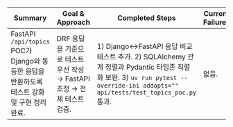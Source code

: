 Summary | Goal & Approach | Completed Steps | Current Failures | Decision Log | Next Step
--- | --- | --- | --- | --- | ---
FastAPI `/api/topics` POC가 Django와 동등한 응답을 반환하도록 테스트 강화 및 구현 정리 완료. | DRF 응답을 기준으로 테스트 우선 작성 → FastAPI 조정 → 전체 테스트 검증. | 1) Django↔FastAPI 응답 비교 테스트 추가. 2) SQLAlchemy 관계 정렬과 Pydantic 타임존 직렬화 보완. 3) `uv run pytest --override-ini addopts="" api/tests/test_topics_poc.py` 통과. | 없음. | 2025-09-30: Docker PostgreSQL 기동 상태 확인(`docker compose ps`). | 태스크 산출물 정리 및 TASK_SUMMARY 업데이트.
